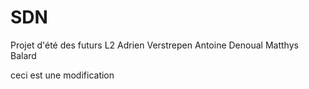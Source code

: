 # SDN
Projet d'été des futurs L2 Adrien Verstrepen Antoine Denoual Matthys Balard

ceci est une modification